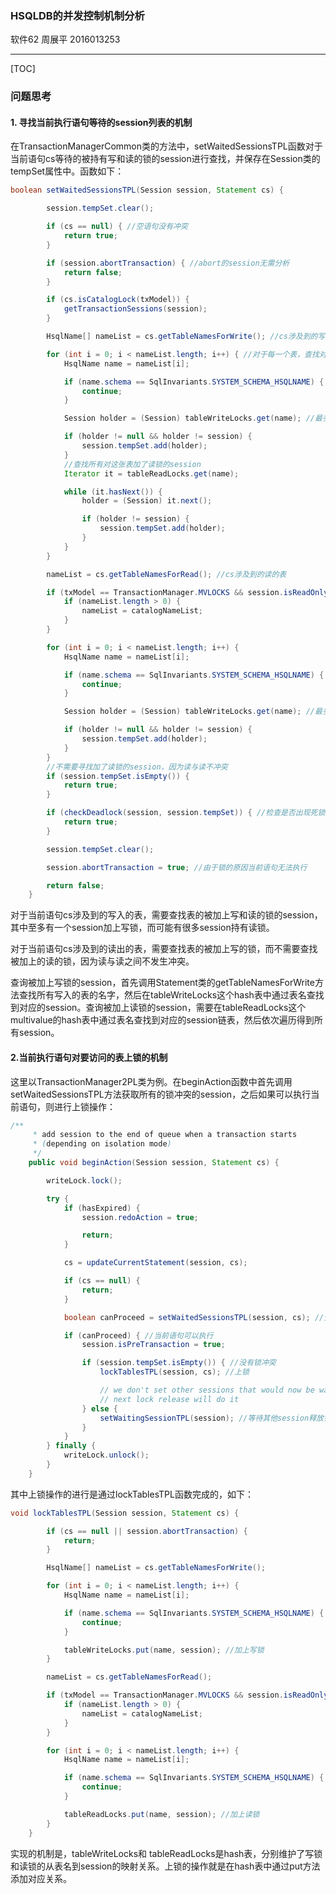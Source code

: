 ### HSQLDB的并发控制机制分析

软件62 周展平 2016013253

------

[TOC]

### 问题思考

#### 1. 寻找当前执行语句等待的session列表的机制

在TransactionManagerCommon类的方法中，setWaitedSessionsTPL函数对于当前语句cs等待的被持有写和读的锁的session进行查找，并保存在Session类的tempSet属性中。函数如下：

```java
boolean setWaitedSessionsTPL(Session session, Statement cs) {

        session.tempSet.clear();

        if (cs == null) { //空语句没有冲突
            return true;
        }

        if (session.abortTransaction) { //abort的session无需分析
            return false;
        }

        if (cs.isCatalogLock(txModel)) {
            getTransactionSessions(session);
        }

        HsqlName[] nameList = cs.getTableNamesForWrite(); //cs涉及到的写的表

        for (int i = 0; i < nameList.length; i++) { //对于每一个表，查找对其加了锁的session
            HsqlName name = nameList[i];

            if (name.schema == SqlInvariants.SYSTEM_SCHEMA_HSQLNAME) {
                continue;
            }

            Session holder = (Session) tableWriteLocks.get(name); //最多一个session加了写锁

            if (holder != null && holder != session) {
                session.tempSet.add(holder);
            }
			//查找所有对这张表加了读锁的session
            Iterator it = tableReadLocks.get(name); 

            while (it.hasNext()) {
                holder = (Session) it.next();

                if (holder != session) {
                    session.tempSet.add(holder);
                }
            }
        }

        nameList = cs.getTableNamesForRead(); //cs涉及到的读的表

        if (txModel == TransactionManager.MVLOCKS && session.isReadOnly()) {
            if (nameList.length > 0) {
                nameList = catalogNameList;
            }
        }

        for (int i = 0; i < nameList.length; i++) {
            HsqlName name = nameList[i];

            if (name.schema == SqlInvariants.SYSTEM_SCHEMA_HSQLNAME) {
                continue;
            }

            Session holder = (Session) tableWriteLocks.get(name); //最多一个session加了写锁

            if (holder != null && holder != session) {
                session.tempSet.add(holder);
            }
        }
		//不需要寻找加了读锁的session，因为读与读不冲突
        if (session.tempSet.isEmpty()) {
            return true;
        }

        if (checkDeadlock(session, session.tempSet)) { //检查是否出现死锁
            return true;
        }

        session.tempSet.clear();

        session.abortTransaction = true; //由于锁的原因当前语句无法执行

        return false;
    }
```

对于当前语句cs涉及到的写入的表，需要查找表的被加上写和读的锁的session，其中至多有一个session加上写锁，而可能有很多session持有读锁。

对于当前语句cs涉及到的读出的表，需要查找表的被加上写的锁，而不需要查找被加上的读的锁，因为读与读之间不发生冲突。

查询被加上写锁的session，首先调用Statement类的getTableNamesForWrite方法查找所有写入的表的名字，然后在tableWriteLocks这个hash表中通过表名查找到对应的session。查询被加上读锁的session，需要在tableReadLocks这个multivalue的hash表中通过表名查找到对应的session链表，然后依次遍历得到所有session。



#### 2.当前执行语句对要访问的表上锁的机制

这里以TransactionManager2PL类为例。在beginAction函数中首先调用setWaitedSessionsTPL方法获取所有的锁冲突的session，之后如果可以执行当前语句，则进行上锁操作：

```java
/**
     * add session to the end of queue when a transaction starts
     * (depending on isolation mode)
     */
    public void beginAction(Session session, Statement cs) {

        writeLock.lock();

        try {
            if (hasExpired) {
                session.redoAction = true;

                return;
            }

            cs = updateCurrentStatement(session, cs);

            if (cs == null) {
                return;
            }

            boolean canProceed = setWaitedSessionsTPL(session, cs); //查看是否出现锁冲突

            if (canProceed) { //当前语句可以执行
                session.isPreTransaction = true;

                if (session.tempSet.isEmpty()) { //没有锁冲突
                    lockTablesTPL(session, cs); //上锁

                    // we don't set other sessions that would now be waiting for this one too
                    // next lock release will do it
                } else {
                    setWaitingSessionTPL(session); //等待其他session释放锁
                }
            }
        } finally {
            writeLock.unlock();
        }
    }
```

其中上锁操作的进行是通过lockTablesTPL函数完成的，如下：

```java
void lockTablesTPL(Session session, Statement cs) {

        if (cs == null || session.abortTransaction) {
            return;
        }

        HsqlName[] nameList = cs.getTableNamesForWrite();

        for (int i = 0; i < nameList.length; i++) {
            HsqlName name = nameList[i];

            if (name.schema == SqlInvariants.SYSTEM_SCHEMA_HSQLNAME) { //跳过数据库的系统表
                continue;
            }

            tableWriteLocks.put(name, session); //加上写锁
        }

        nameList = cs.getTableNamesForRead();

        if (txModel == TransactionManager.MVLOCKS && session.isReadOnly()) {
            if (nameList.length > 0) {
                nameList = catalogNameList;
            }
        }

        for (int i = 0; i < nameList.length; i++) {
            HsqlName name = nameList[i];

            if (name.schema == SqlInvariants.SYSTEM_SCHEMA_HSQLNAME) { //跳过数据库的系统表
                continue;
            }

            tableReadLocks.put(name, session); //加上读锁
        }
    }
```

实现的机制是，tableWriteLocks和 tableReadLocks是hash表，分别维护了写锁和读锁的从表名到session的映射关系。上锁的操作就是在hash表中通过put方法添加对应关系。

